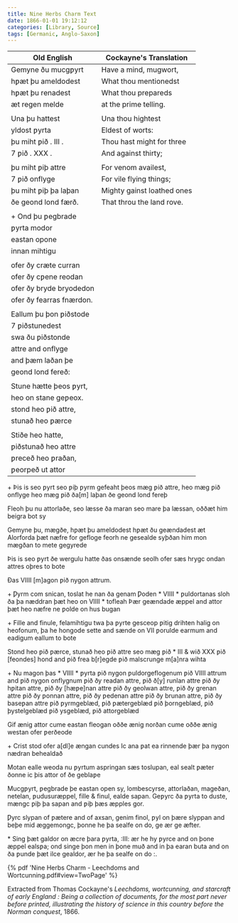 ```yaml
---
title: Nine Herbs Charm Text
date: 1866-01-01 19:12:12
categories: [Library, Source]
tags: [Germanic, Anglo-Saxon]
---
```



| Old English | Cockayne's Translation |
|--- | --- |
| Gemyne ðu mucgƿyrt | Have a mind, mugwort, |
| hƿæt þu ameldodest | What thou mentionedst |
| hƿæt þu renadest | What thou prepareds
| æt regen melde | at the prime telling. |
|  |  |
| Una þu hattest | Una thou hightest |
| yldost ƿyrta | Eldest of worts: |
| þu miht ƿið . III . | Thou hast might for three |
| 7 ƿið . XXX . | And against thirty; |
|  |  |
|þu miht ƿiþ attre | For venom availest, |
| 7 ƿið onflyge | For vile flying things; |
| þu miht ƿiþ þa laþan | Mighty gainst loathed ones |
| ðe geond lond færð. | That throu the land rove. |
|  |  |
| \+ Ond þu ƿegbrade |
| ƿyrta modor |
| eastan opone |
| innan mihtigu |
|  |  |
| ofer ðy cræte curran |
| ofer ðy cƿene reodan |
| ofer ðy bryde bryodedon |
| ofer ðy fearras fnærdon. |
|  |  |
| Eallum þu þon ƿiðstode |
| 7 ƿiðstunedest |
| swa ðu ƿiðstonde |
| attre and onflyge |
| and þæm laðan þe |
| geond lond fereð: |
|  |  |
| Stune hætte þeos ƿyrt, | 
| heo on stane geƿeox. |
| stond heo ƿið attre, |
| stunað heo ƿærce
|  |  |
| Stiðe heo hatte, |
| ƿiðstunað heo attre
| ƿreceð heo ƿraðan, | 
| ƿeorpeð ut attor

\+ Þis is seo ƿyrt seo ƿiþ ƿyrm gefeaht
þeos mæg ƿið attre, heo mæg ƿið onflyge
heo mæg ƿið ða[m] laþan ðe geond lond fereþ

Fleoh þu nu attorlaðe, seo læsse ða maran
seo mare þa læssan, oððæt him beigra bot sy

Gemyne þu, mægðe,
hƿæt þu ameldodest
hƿæt ðu geændadest æt Alorforda
þæt næfre for gefloge feorh ne gesealde
syþðan him mon mægðan to mete gegyrede

Þis is seo ƿyrt ðe wergulu hatte
ðas onsænde seolh ofer sæs hrygc
ondan attres oþres to bote

Ðas VIIII [m]agon ƿið nygon attrum.

\+ Ƿyrm com snican, toslat he nan
ða genam Ƿoden * VIIII * ƿuldortanas
sloh ða þa næddran þæt heo on VIIII * tofleah
Þær geændade æppel and attor
þæt heo næfre ne ƿolde on hus bugan

\+ Fille and finule, felamihtigu twa
þa ƿyrte gesceop ƿitig drihten
halig on heofonum, þa he hongode
sette and sænde on VII ƿorulde
earmum and eadigum eallum to bote

Stond heo ƿið ƿærce, stunað heo ƿið attre
seo mæg ƿið * III & wið XXX
ƿið [feondes] hond and ƿið frea b[r]egde
ƿið malscrunge m[a]nra wihta

\+ Nu magon þas * VIIII * ƿyrta ƿið nygon ƿuldorgeflogenum
ƿið VIIII attrum and ƿið nygon onflygnum
ƿið ðy readan attre, ƿið ð[y] runlan attre
ƿið ðy hƿitan attre, ƿið ðy [hæƿe]nan attre
ƿið ðy geolwan attre, ƿið ðy grenan attre
ƿið ðy ƿonnan attre, ƿið ðy ƿedenan attre
ƿið ðy brunan attre, ƿið ðy baseƿan attre
ƿið ƿyrmgeblæd, ƿið ƿætergeblæd
ƿið þorngeblæd, ƿið þystelgeblæd
ƿið ysgeblæd, ƿið attorgeblæd

Gif ænig attor cume eastan fleogan
oððe ænig norðan cume
oððe ænig westan ofer ƿerðeode

\+ Crist stod ofer a[dl]e ængan cundes
Ic ana ƿat ea rinnende
þær þa nygon nædran behealdað

Motan ealle weoda nu ƿyrtum aspringan
sæs toslupan, eal sealt ƿæter
ðonne ic þis attor of ðe geblaƿe

Mucgƿyrt, ƿegbrade þe eastan open sy, lombescyrse, attorlaðan, mageðan, netelan, ƿudusuræppel, fille & finul, ealde sapan. Geƿyrc ða ƿyrta to duste, mængc ƿiþ þa sapan and ƿiþ þæs æpples gor.

Ƿyrc slypan of ƿætere and of axsan, genim finol, ƿyl on þære slyppan and beþe mid æggemongc, þonne he þa sealfe on do, ge ær ge æfter.

\* Sing þæt galdor on æcre þara ƿyrta, :III: ær he hy ƿyrce and on þone æppel ealsƿa; ond singe þon men in þone muð and in þa earan buta and on ða ƿunde þæt ilce gealdor, ær he þa sealfe on do :.


{% pdf 'Nine Herbs Charm - Leechdoms and Wortcunning.pdf#view=TwoPage' %}

Extracted from Thomas Cockayne's *Leechdoms, wortcunning, and starcraft of early England : Being a collection of documents, for the most part never before printed, illustrating the history of science in this country before the Norman conquest*, 1866.